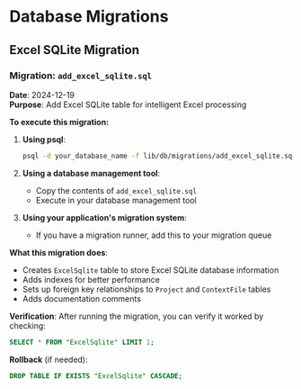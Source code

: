 # Database Migrations

## Excel SQLite Migration

### Migration: `add_excel_sqlite.sql`

**Date**: 2024-12-19  
**Purpose**: Add Excel SQLite table for intelligent Excel processing

**To execute this migration:**

1. **Using psql**:
   ```bash
   psql -d your_database_name -f lib/db/migrations/add_excel_sqlite.sql
   ```

2. **Using a database management tool**:
   - Copy the contents of `add_excel_sqlite.sql`
   - Execute in your database management tool

3. **Using your application's migration system**:
   - If you have a migration runner, add this to your migration queue

**What this migration does**:
- Creates `ExcelSqlite` table to store Excel SQLite database information
- Adds indexes for better performance
- Sets up foreign key relationships to `Project` and `ContextFile` tables
- Adds documentation comments

**Verification**:
After running the migration, you can verify it worked by checking:
```sql
SELECT * FROM "ExcelSqlite" LIMIT 1;
```

**Rollback** (if needed):
```sql
DROP TABLE IF EXISTS "ExcelSqlite" CASCADE;
```
